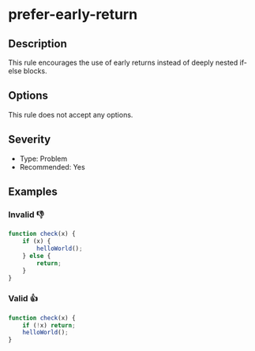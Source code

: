 # prefer-early-return

## Description

This rule encourages the use of early returns instead of deeply nested if-else blocks.

## Options

This rule does not accept any options.

## Severity

- Type: Problem
- Recommended: Yes

## Examples

### **Invalid** 👎

```js
function check(x) {
    if (x) {
        helloWorld();
    } else {
        return;
    }
}
```

### **Valid** 👍

```js
function check(x) {
    if (!x) return;
    helloWorld();
}
```
